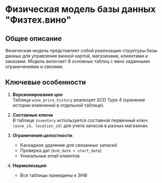 # Физическая модель базы данных "Физтех.вино"

## Общее описание
Физическая модель представляет собой реализацию структуры базы данных для управления винной картой, магазинами, клиентами и заказами. Модель включает 8 основных таблиц с явно заданными ограничениями и связями.

## Ключевые особенности
1. **Версионирование цен**  
   Таблица `wine_price_history` реализует SCD Type 4 (хранение истории изменений в отдельной таблице).

2. **Составные ключи**  
   В таблице `inventory` используется составной первичный ключ `(wine_id, location_id)` для учета запасов в разных магазинах.

3. **Ограничения целостности**:
   - Каскадное удаление для связанных записей
   - Проверка дат (`end_date > start_date`)
   - Уникальные email клиентов

4. **Нормализация**:
   - Все таблицы приведены к 3НФ

